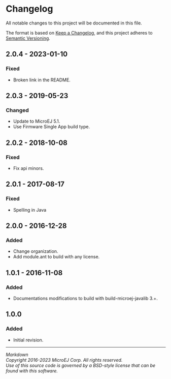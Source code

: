 # Changelog

All notable changes to this project will be documented in this file.

The format is based on [Keep a Changelog](https://keepachangelog.com/en/1.0.0/),
and this project adheres to [Semantic Versioning](https://semver.org/spec/v2.0.0.html).

## 2.0.4 - 2023-01-10

### Fixed

  - Broken link in the README.

## 2.0.3 - 2019-05-23

### Changed

  - Update to MicroEJ 5.1.
  - Use Firmware Single App build type.
  
## 2.0.2 - 2018-10-08

### Fixed

  - Fix api minors.
  
## 2.0.1 - 2017-08-17

### Fixed

  - Spelling in Java

## 2.0.0 - 2016-12-28

### Added

  - Change organization.
  - Add module.ant to build with any license.

## 1.0.1 - 2016-11-08

### Added

  - Documentations modifications to build with build-microej-javalib 3.+.
  
## 1.0.0

### Added

  - Initial revision.
 
---  
_Markdown_   
_Copyright 2016-2023 MicroEJ Corp. All rights reserved._  
_Use of this source code is governed by a BSD-style license that can be found with this software._